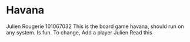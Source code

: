 # Havana
 
Julien Rougerie 101067032
This is the board game havana, should run on any system.
Is fun. 
To change, Add a player Julien Read this 
